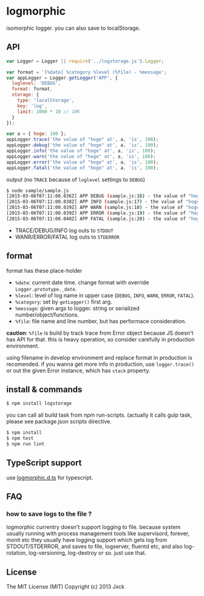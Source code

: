 # logmorphic

isomorphic logger.
you can also save to localStorage.

## API

```js
var Logger = Logger || require('../logstorage.js').Logger;

var format = '[%date] %category %level (%file) - %message';
var appLogger = Logger.getLogger('APP', {
  loglevel: 'DEBUG',
  format: format,
  storage: {
    type: 'localStorage',
    key: 'log',
    limit: 1000 * 10 // 10K
  }
});

var a = { hoge: 100 };
appLogger.trace('the value of "hoge" at', a, 'is', 100);
appLogger.debug('the value of "hoge" at', a, 'is', 100);
appLogger.info('the value of "hoge" at', a, 'is', 100);
appLogger.warn('the value of "hoge" at', a, 'is', 100);
appLogger.error('the value of "hoge" at', a, 'is', 100);
appLogger.fatal('the value of "hoge" at', a, 'is', 100);
```

output (no `TRACE` because of `loglevel` settings to `DEBUG`)

```sh
$ node sample/sample.js
[2015-03-06T07:11:00.036Z] APP DEBUG (sample.js:16) - the value of "hoge" at {"hoge":100} is 100
[2015-03-06T07:11:00.038Z] APP INFO (sample.js:17) - the value of "hoge" at {"hoge":100} is 100
[2015-03-06T07:11:00.039Z] APP WARN (sample.js:18) - the value of "hoge" at {"hoge":100} is 100
[2015-03-06T07:11:00.039Z] APP ERROR (sample.js:19) - the value of "hoge" at {"hoge":100} is 100
[2015-03-06T07:11:00.040Z] APP FATAL (sample.js:20) - the value of "hoge" at {"hoge":100} is 100
```

- TRACE/DEBUG/INFO log outs to `STDOUT`
- WANR/ERROR/FATAL log outs to `STDERROR`

## format

format has these place-holder

- `%date`: current date time. change format with override `Logger.prototype._date`.
- `%level`: level of log name in upper case (`DEBUG`, `INFO`, `WARN`, `ERROR`, `FATAL`).
- `%category`: set by `getLogger()` first arg.
- `%message`: given args to logger. string or serialized number/object/functions.
- `%file`: file name and line number, but has performace consideration.

**caution**: `%file` is build by track trace from Error object because JS doesn't has API for that.
this is heavy operation, so consider carefully in production environment.

using filename in develop environment and replace format in production is recomended.
if you wanna get more info in production, use `logger.trace()` or out the given Error instance,
which has `stack` property.


## install & commands

```sh
$ npm install logstorage
```

you can call all build task from npm run-scripts.
(actually it calls gulp task, please see package.json scripts directive.

```sh
$ npm install
$ npm test
$ npm run lint
```

## TypeScript support

use [logmorphic.d.ts](./logmorphic.d.ts) for typescript.


## FAQ

### how to save logs to the file ?

logmorphic currentry doesn't support logging to file.
because system usually running with process management tools like supervisord, forever, monit etc
they usually have logging support which gets log from STDOUT/STDERROR, and saves to file, logserver, fluentd etc,
and also log-rotation, log-versioning, log-destroy or so. just use that.


## License

The MIT License (MIT)
Copyright (c) 2013 Jxck
